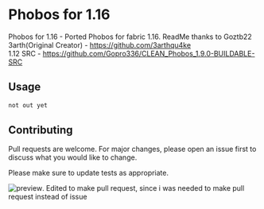 # Phobos for 1.16

Phobos for 1.16 - Ported Phobos for fabric 1.16. ReadMe thanks to Goztb22  
3arth(Original Creator) - https://github.com/3arthqu4ke  
1.12 SRC - https://github.com/Gopro336/CLEAN_Phobos_1.9.0-BUILDABLE-SRC  

## Usage



```bash
not out yet
```



## Contributing
Pull requests are welcome. For major changes, please open an issue first to discuss what you would like to change.

Please make sure to update tests as appropriate.

![preview](https://i.ibb.co/tD3sDhX/222-1.png).
Edited to make pull request, since i was needed to make pull request instead of issue
